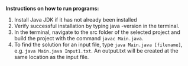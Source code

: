 **Instructions on how to run programs:**
1) Install Java JDK if it has not already been installed
2) Verify successful installation by typing java -version in the terminal.
3) In the terminal, navigate to the src folder of the selected project and build the project with the command `javac Main.java`. 
4) To find the solution for an input file, type `java Main.java [filename]`, e.g. `java Main.java Input1.txt`. 
An output.txt will be created at the same location as the input file. 
